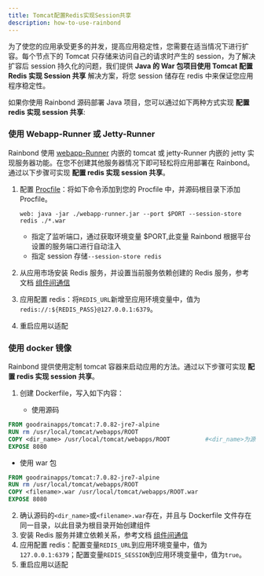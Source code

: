 ```yaml
---
title: Tomcat配置Redis实现Session共享
description: how-to-use-rainbond
---
```


为了使您的应用承受更多的并发，提高应用稳定性，您需要在适当情况下进行扩容。每个节点下的 Tomcat 只存储来访问自己的请求时产生的 session，为了解决扩容后 session 持久化的问题，我们提供 **Java 的 War 包项目使用 Tomcat 配置 Redis 实现 Session 共享** 解决方案，将您 session 储存在 redis 中来保证您应用程序稳定性。

如果你使用 Rainbond 源码部署 Java 项目，您可以通过如下两种方式实现 **配置 redis 实现 session 共享**:

### 使用 Webapp-Runner 或 Jetty-Runner

Rainbond 使用 [webapp-Runner](./webapp-runner) 内嵌的 tomcat 或 jetty-Runner 内嵌的 jetty 实现服务器功能。在您不创建其他服务器情况下即可轻松将应用部署在 Rainbond。通过以下步骤可实现 **配置 redis 实现 session 共享**。

1. 配置 [Procfile](../procfile)：将如下命令添加到您的 Procfile 中，并源码根目录下添加 Procfile。

   ```
   web: java -jar ./webapp-runner.jar --port $PORT --session-store redis ./*.war
   ```

   - 指定了监听端口，通过获取环境变量 \$PORT,此变量 Rainbond 根据平台设置的服务端口进行自动注入
   - 指定 session 存储`--session-store redis`

2. 从应用市场安装 Redis 服务，并设置当前服务依赖创建的 Redis 服务，参考文档 [组件间通信](micro-service/service-mesh/regist_and_discover)

3. 应用配置 redis：将`REDIS_URL`新增至应用环境变量中，值为 `redis://:${REDIS_PASS}@127.0.0.1:6379`。

4. 重启应用以适配

### 使用 docker 镜像

Rainbond 提供使用定制 tomcat 容器来启动应用的方法。通过以下步骤可实现 **配置 redis 实现 session 共享**。

1. 创建 Dockerfile，写入如下内容：

   - 使用源码

```dockerfile
FROM goodrainapps/tomcat:7.0.82-jre7-alpine
RUN rm /usr/local/tomcat/webapps/ROOT
COPY <dir_name> /usr/local/tomcat/webapps/ROOT			#<dir_name>为源码目录名称
EXPOSE 8080
```

- 使用 war 包

```dockerfile
FROM goodrainapps/tomcat:7.0.82-jre7-alpine
RUN rm /usr/local/tomcat/webapps/ROOT
COPY <filename>.war /usr/local/tomcat/webapps/ROOT.war
EXPOSE 8080
```

2. 确认源码的`<dir_name>`或`<filename>.war`存在，并且与 Dockerfile 文件存在同一目录，以此目录为根目录开始创建组件
3. 安装 Redis 服务并建立依赖关系，参考文档 [组件间通信](micro-service/service-mesh/regist_and_discover)
4. 应用配置 redis：配置变量`REDIS_URL`到应用环境变量中，值为 `127.0.0.1:6379`；配置变量`REDIS_SESSION`到应用环境变量中，值为`true`。
5. 重启应用以适配
